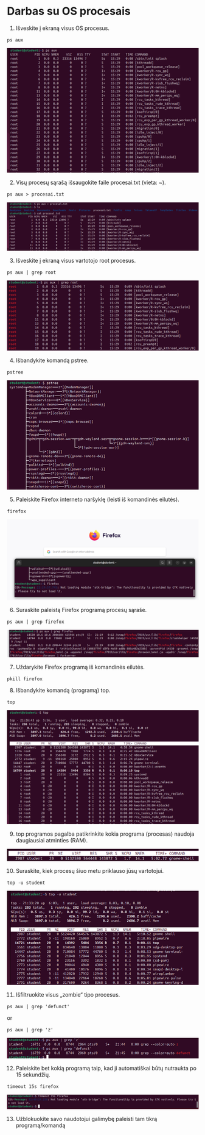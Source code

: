 # Darbas su OS procesais

1. Išveskite į ekraną visus OS procesus. 

```
ps aux
```
![Answer One](./images/answer1.png)

2. Visų procesų sąrašą išsaugokite faile procesai.txt (vieta: ~).

```
ps aux > procesai.txt
```

![Answer Two](./images/answer2.png)

3. Išveskite į ekraną visus vartotojo root procesus.

```
ps aux | grep root
```
![Answer Three](./images/answer3.png)

4. Išbandykite komandą pstree.

```
pstree
```
![Answer Four](./images/answer4.png)

5. Paleiskite Firefox interneto naršyklę (leisti iš komandinės eilutės).

```
firefox
```

![Answer Five](./images/answer5.png)

6. Suraskite paleistą Firefox programą procesų sąraše.

```
ps aux | grep firefox
```

![Answer Six](./images/answer6.png)

7. Uždarykite Firefox programą iš komandinės eilutės.

```
pkill firefox
```

8. Išbandykite komandą (programą) top.

```
top
```

![Answer Eight](./images/answer8.png)

9. top programos pagalba patikrinkite kokia programa (procesas) naudoja daugiausiai atminties (RAM).

![Answer Nine](./images/answer9.png)

10. Suraskite, kiek procesų šiuo metu priklauso jūsų vartotojui.

```
top -u student
```

![Answer Ten](./images/answer10.png)

11. Išfiltruokite visus „zombie“ tipo procesus.

```
ps aux | grep 'defunct'
```

or

```
ps aux | grep 'z'
```

![Answer Eleven](./images/answer11.png)

12. Paleiskite bet kokią programą taip, kad ji automatiškai būtų nutraukta po 15 sekundžių.

```
timeout 15s firefox
```

![Answer Twelve](./images/answer12.png)

13. Užblokuokite savo naudotojui galimybę paleisti tam tikrą programą/komandą

